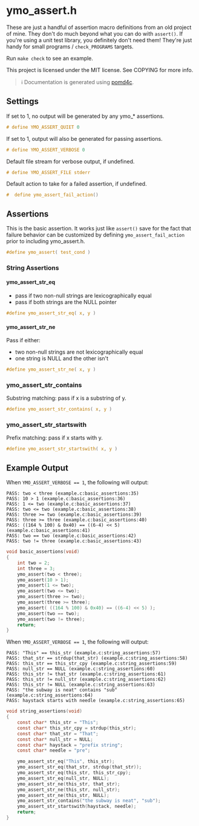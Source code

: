 # ymo_assert.h

These are just a handful of assertion macro definitions from an old project
of mine.  They don't do much beyond what you can do with `assert()`.  If
you're using a unit test library, you definitely don't need them!  They're
just handy for small programs / `check_PROGRAMS` targets.

Run `make check` to see an example.

This project is licensed under the MIT license. See COPYING for more info.

> :information_source: Documentation is generated using
> [pomd4c](https://github.com/andrew-canaday/pomd4c).

## Settings



If set to 1, no output will be generated by any ymo_* assertions. 

```C
# define YMO_ASSERT_QUIET 0
```


If set to 1, output will also be generated for passing assertions. 

```C
# define YMO_ASSERT_VERBOSE 0
```


Default file stream for verbose output, if undefined. 

```C
# define YMO_ASSERT_FILE stderr
```


Default action to take for a failed assertion, if undefined. 

```C
#  define ymo_assert_fail_action()
```


## Assertions

This is the basic assertion. It works just like `assert()` save for the
fact that failure behavior can be customized by defining
`ymo_assert_fail_action` prior to including ymo_assert.h.

```C
#define ymo_assert( test_cond )
```


### String Assertions 


#### ymo_assert_str_eq

 - pass if two non-null strings are lexicographically equal
 - pass if both strings are the NULL pointer

```C
#define ymo_assert_str_eq( x, y )
```


#### ymo_assert_str_ne

Pass if either:
 - two non-null strings are not lexicographically equal
 - one string is NULL and the other isn't

```C
#define ymo_assert_str_ne( x, y )
```


### ymo_assert_str_contains

Substring matching: pass if x is a substring of y.

```C
#define ymo_assert_str_contains( x, y )
```


### ymo_assert_str_startswith

Prefix matching: pass if x starts with y.

```C
#define ymo_assert_str_startswith( x, y )
```


## Example Output 


When `YMO_ASSERT_VERBOSE == 1`, the following will output:

```
PASS: two < three (example.c:basic_assertions:35)
PASS: 10 > 1 (example.c:basic_assertions:36)
PASS: 1 <= two (example.c:basic_assertions:37)
PASS: two <= two (example.c:basic_assertions:38)
PASS: three >= two (example.c:basic_assertions:39)
PASS: three >= three (example.c:basic_assertions:40)
PASS: ((164 % 100) & 0x40) == ((6-4) << 5) (example.c:basic_assertions:41)
PASS: two == two (example.c:basic_assertions:42)
PASS: two != three (example.c:basic_assertions:43)
```

```C
void basic_assertions(void)
{
    int two = 2;
    int three = 3;
    ymo_assert(two < three);
    ymo_assert(10 > 1);
    ymo_assert(1 <= two);
    ymo_assert(two <= two);
    ymo_assert(three >= two);
    ymo_assert(three >= three);
    ymo_assert( ((164 % 100) & 0x40) == ((6-4) << 5) );
    ymo_assert(two == two);
    ymo_assert(two != three);
    return;
}
```


When `YMO_ASSERT_VERBOSE == 1`, the following will output:

```
PASS: "This" == this_str (example.c:string_assertions:57)
PASS: that_str == strdup(that_str) (example.c:string_assertions:58)
PASS: this_str == this_str_cpy (example.c:string_assertions:59)
PASS: null_str == NULL (example.c:string_assertions:60)
PASS: this_str != that_str (example.c:string_assertions:61)
PASS: this_str != null_str (example.c:string_assertions:62)
PASS: this_str != NULL (example.c:string_assertions:63)
PASS: "the subway is neat" contains "sub" (example.c:string_assertions:64)
PASS: haystack starts with needle (example.c:string_assertions:65)
```

```C
void string_assertions(void)
{
    const char* this_str = "This";
    const char* this_str_cpy = strdup(this_str);
    const char* that_str = "That";
    const char* null_str = NULL;
    const char* haystack = "prefix string";
    const char* needle = "pre";

    ymo_assert_str_eq("This", this_str);
    ymo_assert_str_eq(that_str, strdup(that_str));
    ymo_assert_str_eq(this_str, this_str_cpy);
    ymo_assert_str_eq(null_str, NULL);
    ymo_assert_str_ne(this_str, that_str);
    ymo_assert_str_ne(this_str, null_str);
    ymo_assert_str_ne(this_str, NULL);
    ymo_assert_str_contains("the subway is neat", "sub");
    ymo_assert_str_startswith(haystack, needle);
    return;
}
```


